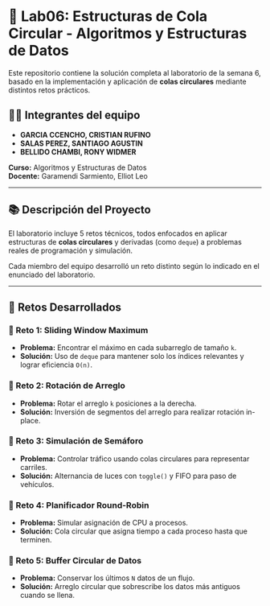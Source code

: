 # 🧪 Lab06: Estructuras de Cola Circular - Algoritmos y Estructuras de Datos

Este repositorio contiene la solución completa al laboratorio de la semana 6, basado en la implementación y aplicación de **colas circulares** mediante distintos retos prácticos.

## 👨‍🎓 Integrantes del equipo

- **GARCIA CCENCHO, CRISTIAN RUFINO**
- **SALAS PEREZ, SANTIAGO AGUSTIN**
- **BELLIDO CHAMBI, RONY WIDMER**

**Curso:** Algoritmos y Estructuras de Datos  
**Docente:** Garamendi Sarmiento, Elliot Leo

---

## 📚 Descripción del Proyecto

El laboratorio incluye 5 retos técnicos, todos enfocados en aplicar estructuras de **colas circulares** y derivadas (como `deque`) a problemas reales de programación y simulación.

Cada miembro del equipo desarrolló un reto distinto según lo indicado en el enunciado del laboratorio.

---

## 📌 Retos Desarrollados

### 🔹 Reto 1: Sliding Window Maximum
- **Problema:** Encontrar el máximo en cada subarreglo de tamaño `k`.
- **Solución:** Uso de `deque` para mantener solo los índices relevantes y lograr eficiencia `O(n)`.

### 🔹 Reto 2: Rotación de Arreglo
- **Problema:** Rotar el arreglo `k` posiciones a la derecha.
- **Solución:** Inversión de segmentos del arreglo para realizar rotación in-place.

### 🔹 Reto 3: Simulación de Semáforo
- **Problema:** Controlar tráfico usando colas circulares para representar carriles.
- **Solución:** Alternancia de luces con `toggle()` y FIFO para paso de vehículos.

### 🔹 Reto 4: Planificador Round-Robin
- **Problema:** Simular asignación de CPU a procesos.
- **Solución:** Cola circular que asigna tiempo a cada proceso hasta que terminen.

### 🔹 Reto 5: Buffer Circular de Datos
- **Problema:** Conservar los últimos `N` datos de un flujo.
- **Solución:** Arreglo circular que sobrescribe los datos más antiguos cuando se llena.
